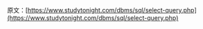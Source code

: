原文：[https://www.studytonight.com/dbms/sql/select-query.php](https://www.studytonight.com/dbms/sql/select-query.php)